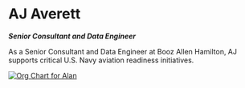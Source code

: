 # AJ Averett
***Senior Consultant and Data Engineer***

As a Senior Consultant and Data Engineer at Booz Allen Hamilton, AJ supports critical U.S. Navy aviation readiness initiatives. 

[![Org Chart for Alan](https://www.mermaidchart.com/raw/5657603c-1ad5-4e89-9523-ba16d52e2501?theme=light&version=v0.1&format=svg)](https://www.mermaidchart.com/raw/8e25ab55-8e1a-4016-81f5-d63eaa3c1799?theme=light&version=v0.1&format=svg)
